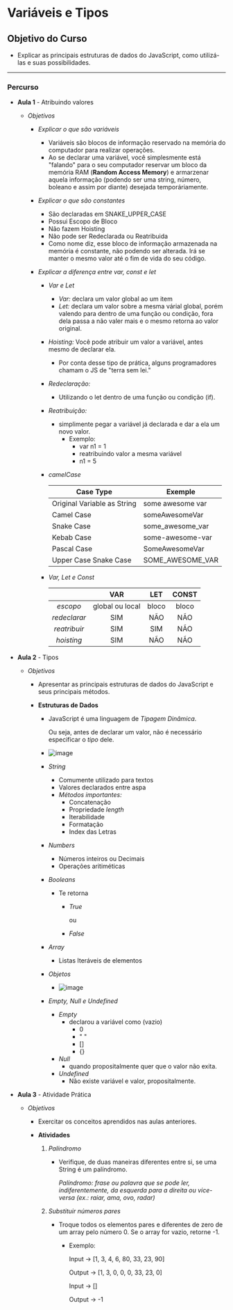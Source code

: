 # Variáveis e Tipos

## Objetivo do Curso

- Explicar as principais estruturas de dados do JavaScript, como utilizá-las e suas possibilidades.

---

### Percurso

- **Aula 1** - Atribuindo valores

  - *Objetivos*

    - *Explicar o que são variáveis*

      - Variáveis são blocos de informação reservado na memória do computador para realizar operações.
      - Ao se declarar uma variável, você simplesmente está "falando" para o seu computador reservar um bloco da memória RAM (**Random Access Memory**) e armarzenar aquela informação (podendo ser uma string, número, boleano e assim por diante) desejada temporáriamente.

    - *Explicar o que são constantes*

      - São declaradas em SNAKE_UPPER_CASE
      - Possui Escopo de Bloco
      - Não fazem Hoisting
      - Não pode ser Redeclarada ou Reatribuida
      - Como nome diz, esse bloco de informação armazenada na memória é constante, não podendo ser alterada. Irá se manter o mesmo valor até o fim de vida do seu código.

    - *Explicar a diferença entre var, const e let*

      - *Var e Let*

        - *Var:* declara um valor global ao um item
        - *Let:* declara um valor sobre a mesma várial global, porém valendo para dentro de uma função ou condição, fora dela passa a não valer mais e o mesmo retorna ao valor original.

      - *Hoisting:* Você pode atribuir um valor a variável, antes mesmo de declarar ela.

        - Por conta desse tipo de prática, alguns programadores chamam o JS de "terra sem lei."

      - *Redeclaração:*

        - Utilizando o let dentro de uma função ou condição (if).

      - *Reatribuição:*

        - simplimente pegar a variável já declarada e dar a ela um novo valor.
          - Exemplo:
            - var n1 = 1
            - reatribuindo valor a mesma variável
            - n1 = 5

      - *camelCase*

        | Case Type                   | Exemple          |
        | --------------------------- | ---------------- |
        | Original Variable as String | some awesome var |
        | Camel Case                  | someAwesomeVar   |
        | Snake Case                  | some_awesome_var |
        | Kebab Case                  | some-awesome-var |
        | Pascal Case                 | SomeAwesomeVar   |
        | Upper Case Snake Case       | SOME_AWESOME_VAR |

      - *Var, Let e Const*

        |              |       VAR       |  LET  | CONST |
        | :----------: | :-------------: | :---: | :---: |
        |   *escopo*   | global ou local | bloco | bloco |
        | *redeclarar* |       SIM       |  NÃO  |  NÃO  |
        | *reatribuir* |       SIM       |  SIM  |  NÃO  |
        |  *hoisting*  |       SIM       |  NÃO  |  NÃO  |

        

- **Aula 2** - Tipos

  - *Objetivos*

    - Apresentar as principais estruturas de dados do JavaScript e seus principais métodos.

    - **Estruturas de Dados**

      - JavaScript é uma linguagem de *Tipagem Dinâmica*.

        Ou seja, antes de declarar um valor, não é necessário especificar o *tipo* dele.

      - ![image](https://i.imgur.com/ooVmz1E.png)

      - *String*

        - Comumente utilizado para textos
        - Valores declarados entre aspa
        - *Métodos importantes:*
          - Concatenação
          - Propriedade *length*
          - Iterabilidade
          - Formatação
          - Index das Letras
        
      - *Numbers*
      
        - Números inteiros ou Decimais
        - Operações aritiméticas
      
      - *Booleans*
      
        - Te retorna
      
          - *True*
      
            ou
      
          - *False*
      
      - *Array*
      
        - Listas Iteráveis de elementos
      
      - *Objetos*
      
        - ![image](https://i.imgur.com/nhk2ERV.png)
      
      - *Empty, Null e Undefined*
      
        - *Empty*
          - declarou a variável como (vazio)
            - 0
            - " "
            - []
            - {}
        - *Null*
          - quando propositalmente quer que o valor não exita.
        - *Undefined*
          - Não existe variável e valor, propositalmente.

- **Aula 3** - Atividade Prática

  - *Objetivos*

    - Exercitar os conceitos aprendidos nas aulas anteriores.

    - **Atividades**

      1. *Palíndromo*

         - Verifique, de duas maneiras diferentes entre si, se uma String é um palíndromo.

           *Palíndromo: frase ou palavra que se pode ler, indiferentemente, da esquerda para a direita ou vice-versa (ex.: raiar, ama, ovo, radar)*

      2. *Substituir números pares*

         - Troque todos os elementos pares e diferentes de zero de um array pelo número 0. Se o array for vazio, retorne -1.

           - Exemplo: 

             Input -> [1, 3, 4, 6, 80, 33, 23, 90]

             Output -> [1, 3, 0, 0, 0, 33, 23, 0]

             Input -> []

             Output -> -1

